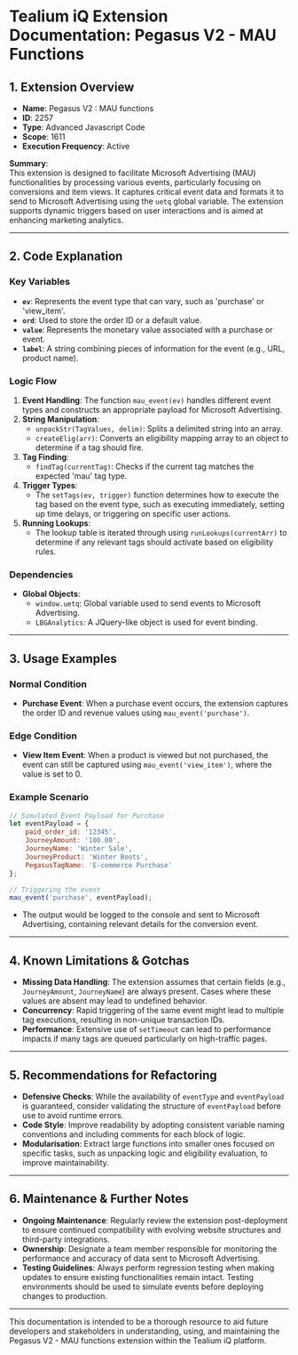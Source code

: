 # Tealium iQ Extension Documentation: Pegasus V2 - MAU Functions

## 1. Extension Overview

- **Name**: Pegasus V2 : MAU functions
- **ID**: 2257
- **Type**: Advanced Javascript Code
- **Scope**: 1611
- **Execution Frequency**: Active

**Summary**:  
This extension is designed to facilitate Microsoft Advertising (MAU) functionalities by processing various events, particularly focusing on conversions and item views. It captures critical event data and formats it to send to Microsoft Advertising using the `uetq` global variable. The extension supports dynamic triggers based on user interactions and is aimed at enhancing marketing analytics.

---

## 2. Code Explanation

### Key Variables

- **`ev`**: Represents the event type that can vary, such as 'purchase' or 'view_item'.
- **`ord`**: Used to store the order ID or a default value.
- **`value`**: Represents the monetary value associated with a purchase or event.
- **`label`**: A string combining pieces of information for the event (e.g., URL, product name).

### Logic Flow

1. **Event Handling**: The function `mau_event(ev)` handles different event types and constructs an appropriate payload for Microsoft Advertising.
2. **String Manipulation**:
    - `unpackStr(TagValues, delim)`: Splits a delimited string into an array.
    - `createElig(arr)`: Converts an eligibility mapping array to an object to determine if a tag should fire.
3. **Tag Finding**: 
    - `findTag(currentTag)`: Checks if the current tag matches the expected 'mau' tag type.
4. **Trigger Types**:
    - The `setTags(ev, trigger)` function determines how to execute the tag based on the event type, such as executing immediately, setting up time delays, or triggering on specific user actions.
5. **Running Lookups**: 
    - The lookup table is iterated through using `runLookups(currentArr)` to determine if any relevant tags should activate based on eligibility rules.

### Dependencies

- **Global Objects**:
  - `window.uetq`: Global variable used to send events to Microsoft Advertising.
  - `LBGAnalytics`: A JQuery-like object is used for event binding.

---

## 3. Usage Examples

### Normal Condition

- **Purchase Event**:
  When a purchase event occurs, the extension captures the order ID and revenue values using `mau_event('purchase')`.
  
### Edge Condition

- **View Item Event**:
  When a product is viewed but not purchased, the event can still be captured using `mau_event('view_item')`, where the value is set to 0.

### Example Scenario

```javascript
// Simulated Event Payload for Purchase
let eventPayload = {
    paid_order_id: '12345',
    JourneyAmount: '100.00',
    JourneyName: 'Winter Sale',
    JourneyProduct: 'Winter Boots',
    PegasusTagName: 'E-commerce Purchase'
};

// Triggering the event
mau_event('purchase', eventPayload);
```

- The output would be logged to the console and sent to Microsoft Advertising, containing relevant details for the conversion event.

---

## 4. Known Limitations & Gotchas

- **Missing Data Handling**: The extension assumes that certain fields (e.g., `JourneyAmount`, `JourneyName`) are always present. Cases where these values are absent may lead to undefined behavior.
- **Concurrency**: Rapid triggering of the same event might lead to multiple tag executions, resulting in non-unique transaction IDs.
- **Performance**: Extensive use of `setTimeout` can lead to performance impacts if many tags are queued particularly on high-traffic pages.

---

## 5. Recommendations for Refactoring

- **Defensive Checks**: While the availability of `eventType` and `eventPayload` is guaranteed, consider validating the structure of `eventPayload` before use to avoid runtime errors.
- **Code Style**: Improve readability by adopting consistent variable naming conventions and including comments for each block of logic.
- **Modularisation**: Extract large functions into smaller ones focused on specific tasks, such as unpacking logic and eligibility evaluation, to improve maintainability.

---

## 6. Maintenance & Further Notes

- **Ongoing Maintenance**: Regularly review the extension post-deployment to ensure continued compatibility with evolving website structures and third-party integrations.
- **Ownership**: Designate a team member responsible for monitoring the performance and accuracy of data sent to Microsoft Advertising.
- **Testing Guidelines**: Always perform regression testing when making updates to ensure existing functionalities remain intact. Testing environments should be used to simulate events before deploying changes to production.

--- 

This documentation is intended to be a thorough resource to aid future developers and stakeholders in understanding, using, and maintaining the Pegasus V2 - MAU functions extension within the Tealium iQ platform.
